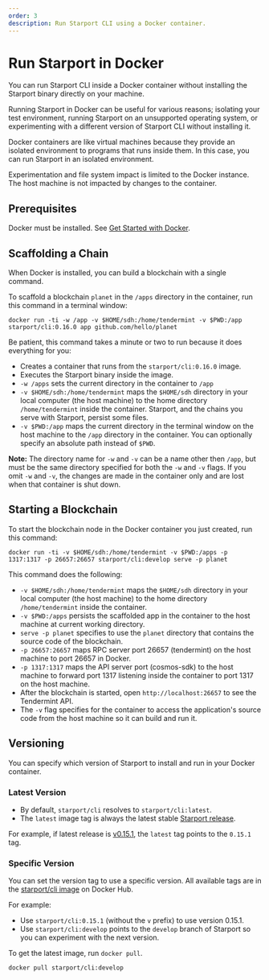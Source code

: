 ```yaml
---
order: 3
description: Run Starport CLI using a Docker container.
---
```


# Run Starport in Docker

You can run Starport CLI inside a Docker container without installing the Starport binary directly on your machine.

Running Starport in Docker can be useful for various reasons; isolating your test environment, running Starport on an unsupported operating system, or experimenting with a different version of Starport CLI without installing it.

Docker containers are like virtual machines because they provide an isolated environment to programs that runs inside them. In this case, you can run Starport in an isolated environment.

Experimentation and file system impact is limited to the Docker instance. The host machine is not impacted by changes to the container.

## Prerequisites

Docker must be installed. See [Get Started with Docker](https://www.docker.com/get-started).

## Scaffolding a Chain

When Docker is installed, you can build a blockchain with a single command.

To scaffold a blockchain `planet` in the `/apps` directory in the container, run this command in a terminal window:

```
docker run -ti -w /app -v $HOME/sdh:/home/tendermint -v $PWD:/app starport/cli:0.16.0 app github.com/hello/planet
```

Be patient, this command takes a minute or two to run because it does everything for you:

- Creates a container that runs from the `starport/cli:0.16.0` image.
- Executes the Starport binary inside the image.
- `-w /apps` sets the current directory in the container to `/app`
- `-v $HOME/sdh:/home/tendermint` maps the `$HOME/sdh` directory in your local computer (the host machine) to the home directory `/home/tendermint` inside the container. Starport, and the chains you serve with Starport, persist some files.
- `-v $PWD:/app` maps the current directory in the terminal window on the host machine to the `/app` directory in the container. You can optionally specify an absolute path instead of `$PWD`.

**Note:** The directory name for `-w` and `-v` can be a name other then `/app`, but must be the same directory specified for both the `-w` and `-v` flags. If you omit `-w` and `-v`, the changes are made in the container only and are lost when that container is shut down.


## Starting a Blockchain

To start the blockchain node in the Docker container you just created, run this command:

```
docker run -ti -v $HOME/sdh:/home/tendermint -v $PWD:/apps -p 1317:1317 -p 26657:26657 starport/cli:develop serve -p planet
```

This command does the following:

- `-v $HOME/sdh:/home/tendermint` maps the `$HOME/sdh` directory in your local computer (the host machine) to the home directory `/home/tendermint` inside the container.
- `-v $PWD:/apps` persists the scaffolded app in the container to the host machine at current working directory.
- `serve -p planet` specifies to use the `planet` directory that contains the source code of the blockchain.
- `-p 26657:26657` maps RPC server port 26657 (tendermint) on the host machine to port 26657 in Docker. 
- `-p 1317:1317` maps the API server port (cosmos-sdk) to the host machine to forward port 1317 listening inside the container to port 1317 on the host machine.
- After the blockchain is started, open `http://localhost:26657` to see the Tendermint API.
- The `-v` flag specifies for the container to access the application's source code from the host machine so it can build and run it.

## Versioning

You can specify which version of Starport to install and run in your Docker container.

### Latest Version

- By default, `starport/cli` resolves to `starport/cli:latest`.
- The `latest` image tag is always the latest stable [Starport release](https://github.com/tendermint/starport/releases).

For example, if latest release is [v0.15.1](https://github.com/tendermint/starport/releases/tag/v0.15.1), the `latest` tag points to the `0.15.1` tag.

### Specific Version

You can set the version tag to use a specific version. All available tags are in the [starport/cli image](https://hub.docker.com/repository/docker/starport/cli/tags?page=1&ordering=last_updated) on Docker Hub.

For example:

- Use `starport/cli:0.15.1` (without the `v` prefix) to use version 0.15.1.
- Use `starport/cli:develop` points to the `develop` branch of Starport so you can experiment with the next version.

To get the latest image, run `docker pull`.

```
docker pull starport/cli:develop
```
